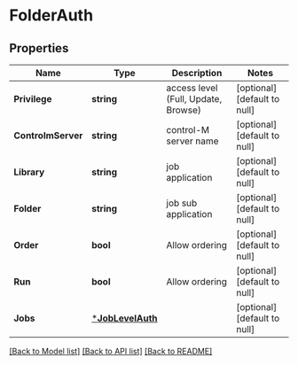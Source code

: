 # FolderAuth

## Properties
Name | Type | Description | Notes
------------ | ------------- | ------------- | -------------
**Privilege** | **string** | access level (Full, Update, Browse) | [optional] [default to null]
**ControlmServer** | **string** | control-M server name | [optional] [default to null]
**Library** | **string** | job application | [optional] [default to null]
**Folder** | **string** | job sub application | [optional] [default to null]
**Order** | **bool** | Allow ordering | [optional] [default to null]
**Run** | **bool** | Allow ordering | [optional] [default to null]
**Jobs** | [***JobLevelAuth**](JobLevelAuth.md) |  | [optional] [default to null]

[[Back to Model list]](../README.md#documentation-for-models) [[Back to API list]](../README.md#documentation-for-api-endpoints) [[Back to README]](../README.md)

